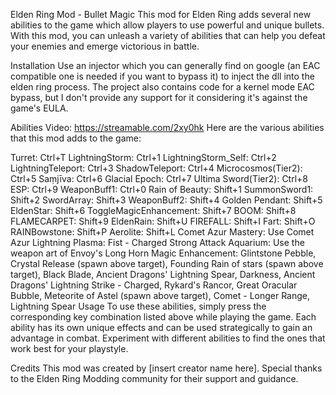 Elden Ring Mod - Bullet Magic
This mod for Elden Ring adds several new abilities to the game which allow players to use powerful and unique bullets. With this mod, you can unleash a variety of abilities that can help you defeat your enemies and emerge victorious in battle.

Installation
Use an injector which you can generally find on google (an EAC compatible one is needed if you want to bypass it) to inject the dll into the elden ring process. The project also contains code for a kernel mode EAC bypass, but I don't provide any support for it considering it's against the game's EULA.

Abilities
Video:
https://streamable.com/2xy0hk
Here are the various abilities that this mod adds to the game:

Turret: Ctrl+T
LightningStorm: Ctrl+1
LightningStorm_Self: Ctrl+2
LightningTeleport: Ctrl+3
ShadowTeleport: Ctrl+4
Microcosmos(Tier2): Ctrl+5
Saṃjīva: Ctrl+6
Glacial Epoch: Ctrl+7
Ultima Sword(Tier2): Ctrl+8
ESP: Ctrl+9
WeaponBuff1: Ctrl+0
Rain of Beauty: Shift+1
SummonSword1: Shift+2
SwordArray: Shift+3
WeaponBuff2: Shift+4
Golden Pendant: Shift+5
EldenStar: Shift+6
ToggleMagicEnhancement: Shift+7
BOOM: Shift+8
FLAMECARPET: Shift+9
EldenRain: Shift+U
FIREFALL: Shift+I
Fart: Shift+O
RAINBowstone: Shift+P
Aerolite: Shift+L
Comet Azur Mastery: Use Comet Azur
Lightning Plasma: Fist - Charged Strong Attack
Aquarium: Use the weapon art of Envoy's Long Horn
Magic Enhancement: Glintstone Pebble, Crystal Release (spawn above target), Founding Rain of stars (spawn above target), Black Blade, Ancient Dragons' Lightning Spear, Darkness, Ancient Dragons' Lightning Strike - Charged, Rykard's Rancor, Great Oracular Bubble, Meteorite of Astel (spawn above target), Comet - Longer Range, Lightning Spear
Usage
To use these abilities, simply press the corresponding key combination listed above while playing the game. Each ability has its own unique effects and can be used strategically to gain an advantage in combat. Experiment with different abilities to find the ones that work best for your playstyle.

Credits
This mod was created by [insert creator name here]. Special thanks to the Elden Ring Modding community for their support and guidance.
